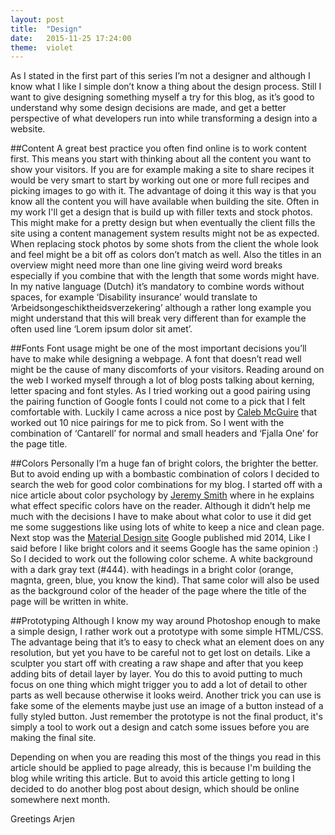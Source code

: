 ```yaml
---
layout: post
title:  "Design"
date:   2015-11-25 17:24:00
theme:	violet
---
```

As I stated in the first part of this series I’m not a designer and although I know what I like I simple don’t know a thing about the design process. Still I want to give designing something myself a try for this blog, as it’s good to understand why some design decisions are made, and get a better perspective of what developers run into while transforming a design into a website.

##Content
A great best practice you often find online is to work content first. This means you start with thinking about all the content you want to show your visitors. If you are for example making a site to share recipes it would be very smart to start by working out one or more full recipes and picking images to go with it. The advantage of doing it this way is that you know all the content you will have available when building the site. Often in my work I'll get a design that is build up with filler texts and stock photos. This might make for a pretty design but when eventually the client fills the site using a content management system results might not be as expected. When replacing stock photos by some shots from the client the whole look and feel might be a bit off as colors don’t match as well. Also the titles in an overview might need more than one line giving weird word breaks especially if you combine that with the length that some words might have. In my native language (Dutch) it’s mandatory to combine words without spaces, for example ‘Disability insurance’ would translate to ‘Arbeidsongeschiktheidsverzekering’ although a rather long example you might understand that this will break very different than for example the often used line ‘Lorem ipsum dolor sit amet’.

##Fonts
Font usage might be one of the most important decisions you’ll have to make while designing a webpage. A font that doesn’t read well might be the cause of many discomforts of your visitors. Reading around on the web I worked myself through a lot of blog posts talking about kerning, letter spacing and font styles. As I tried working out a good pairing using the pairing function of Google fonts I could not come to a pick that I felt comfortable with. Luckily I came across a nice post by [Caleb McGuire][caleb-mcguire-blog] that worked out 10 nice pairings for me to pick from. So I went with the combination of ‘Cantarell’ for normal and small headers and ‘Fjalla One’ for the page title.

##Colors
Personally I’m a huge fan of bright colors, the brighter the better. But to avoid ending up with a bombastic combination of colors I decided to search the web for good color combinations for my blog. I started off with a nice article about color psychology by [Jeremy Smith][jeremy-smith-colors] where in he explains what effect specific colors have on the reader. Although it didn’t help me much with the decisions I have to make about what color to use it did get me some suggestions like using lots of white to keep a nice and clean page. Next stop was the [Material Design site][material-design] Google published mid 2014, Like I said before I like bright colors and it seems Google has the same opinion :) So I decided to work out the following color scheme. A white background with a dark gray text (#444). with headings in a bright color (orange, magnta, green, blue, you know the kind). That same color will also be used as the background color of the header of the page where the title of the page will be written in white.

##Prototyping
Although I know my way around Photoshop enough to make a simple design, I rather work out a prototype with some simple HTML/CSS. The advantage being that it’s to easy to check what an element does on any resolution, but yet you have to be careful not to get lost on details. Like a sculpter you start off with creating a raw shape and after that you keep adding bits of detail layer by layer. You do this to avoid putting to much focus on one thing which might trigger you to add a lot of detail to other parts as well because otherwise it looks weird. Another trick you can use is fake some of the elements maybe just use an image of a button instead of a fully styled button. Just remember the prototype is not the final product, it's simply a tool to work out a design and catch some issues before you are making the final site.

Depending on when you are reading this most of the things you read in this article should be applied to page already, this is because I'm building the blog while writing this article. But to avoid this article getting to long I decided to do another blog post about design, which should be online somewhere next month.

Greetings Arjen

[caleb-mcguire-blog]:      	http://www.mrmcguire.com/10-useful-google-font-combinations-for-your-next-site/
[jeremy-smith-colors]: 		https://blog.kissmetrics.com/psychology-of-color-and-conversions/
[material-design]:			https://www.google.com/design/spec/style/color.html
